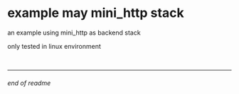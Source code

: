# example may mini_http stack

an example using mini_http as backend stack

only tested in linux environment

<br>

---

###### end of readme
